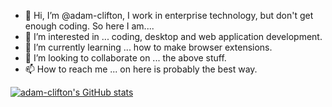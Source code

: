 - 👋 Hi, I’m @adam-clifton, I work in enterprise technology, but don't get enough coding.  So here I am....
- 👀 I’m interested in ... coding, desktop and web application development.
- 🌱 I’m currently learning ... how to make browser extensions.
- 💞️ I’m looking to collaborate on ... the above stuff.
- 📫 How to reach me ... on here is probably the best way.  


[![adam-clifton's GitHub stats](https://github-readme-stats.vercel.app/api?username=adam-clifton)](https://github.com/adam-clifton/github-readme-stats)
<!---
adam-clifton/adam-clifton is a ✨ special ✨ repository because its `README.md` (this file) appears on your GitHub profile.
You can click the Preview link to take a look at your changes.
--->
